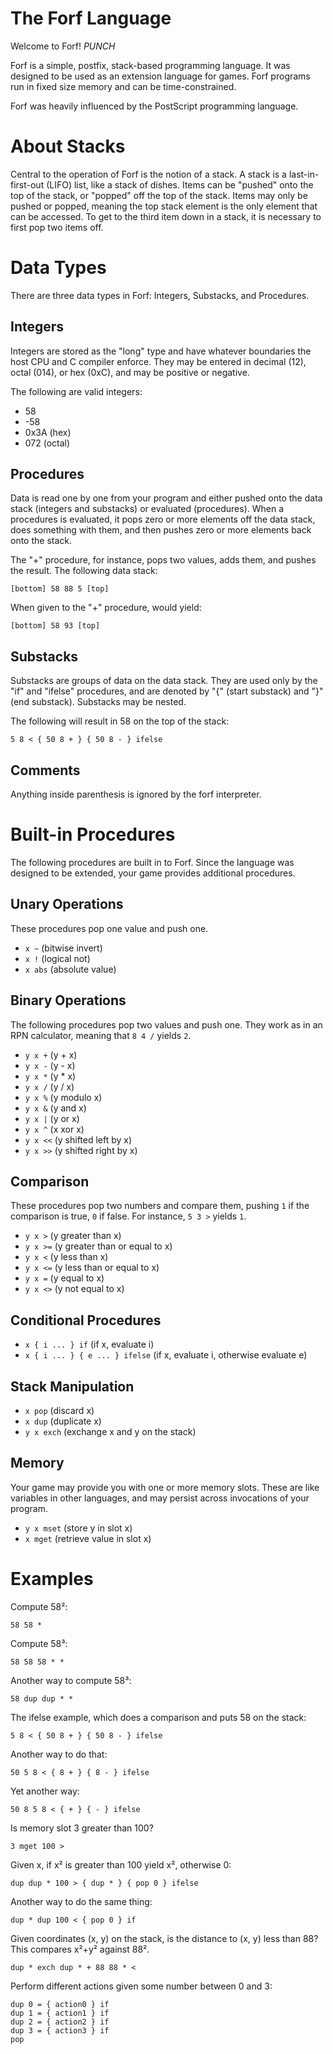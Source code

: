 The Forf Language
=================

Welcome to Forf!  *PUNCH*

Forf is a simple, postfix, stack-based programming language.  It was
designed to be used as an extension language for games.  Forf programs
run in fixed size memory and can be time-constrained.

Forf was heavily influenced by the PostScript programming language.


About Stacks
============

Central to the operation of Forf is the notion of a stack.  A stack is a
last-in-first-out (LIFO) list, like a stack of dishes.  Items can be
"pushed" onto the top of the stack, or "popped" off the top of the stack. 
Items may only be pushed or popped, meaning the top stack element is the
only element that can be accessed.  To get to the third item down in a
stack, it is necessary to first pop two items off.


Data Types
==========

There are three data types in Forf: Integers, Substacks, and Procedures.


Integers
--------

Integers are stored as the "long" type and have whatever boundaries the
host CPU and C compiler enforce.  They may be entered in decimal (12),
octal (014), or hex (0xC), and may be positive or negative.

The following are valid integers:

* 58
* -58
* 0x3A (hex)
* 072  (octal)


Procedures
----------

Data is read one by one from your program and either pushed onto the
data stack (integers and substacks) or evaluated (procedures).  When a
procedures is evaluated, it pops zero or more elements off the data
stack, does something with them, and then pushes zero or more elements
back onto the stack.

The "+" procedure, for instance, pops two values, adds them, and pushes
the result.  The following data stack:

    [bottom] 58 88 5 [top]

When given to the "+" procedure, would yield:

    [bottom] 58 93 [top]


Substacks
---------

Substacks are groups of data on the data stack.  They are used only by
the "if" and "ifelse" procedures, and are denoted by "{" (start
substack) and "}" (end substack).  Substacks may be nested.

The following will result in 58 on the top of the stack:

    5 8 < { 50 8 + } { 50 8 - } ifelse


Comments
--------

Anything inside parenthesis is ignored by the forf interpreter. 



Built-in Procedures
===================

The following procedures are built in to Forf.  Since the language was
designed to be extended, your game provides additional procedures.


Unary Operations
----------------

These procedures pop one value and push one.

* `x ~`   (bitwise invert)
* `x !`   (logical not)
* `x abs` (absolute value)


Binary Operations
-----------------

The following procedures pop two values and push one.  They work as in
an RPN calculator, meaning that `8 4 /` yields `2`.  

* `y x +`  (y + x)
* `y x -`  (y - x)
* `y x *`  (y * x)
* `y x /`  (y / x)
* `y x %`  (y modulo x)
* `y x &`  (y and x)
* `y x |`  (y or x)
* `y x ^`  (x xor x)
* `y x <<` (y shifted left by x)
* `y x >>` (y shifted right by x)


Comparison
----------

These procedures pop two numbers and compare them, pushing `1` if the
comparison is true, `0` if false.  For instance, `5 3 >` yields `1`.

* `y x >`  (y greater than x)
* `y x >=` (y greater than or equal to x)
* `y x <`  (y less than x)
* `y x <=` (y less than or equal to x)
* `y x =`  (y equal to x)
* `y x <>` (y not equal to x)


Conditional Procedures
----------------------

* `x { i ... } if`                (if x, evaluate i)
* `x { i ... } { e ... } ifelse`  (if x, evaluate i, otherwise evaluate e)


Stack Manipulation
------------------

* `x pop`    (discard x)
* `x dup`    (duplicate x)
* `y x exch` (exchange x and y on the stack)


Memory
------

Your game may provide you with one or more memory slots.  These are like
variables in other languages, and may persist across invocations of your
program.

* `y x mset` (store y in slot x)
* `x mget`   (retrieve value in slot x)


Examples
========

Compute 58²:

    58 58 *

Compute 58³:

    58 58 58 * *

Another way to compute 58³:

    58 dup dup * *


The ifelse example, which does a comparison and puts 58 on the stack:

    5 8 < { 50 8 + } { 50 8 - } ifelse

Another way to do that:

    50 5 8 < { 8 + } { 8 - } ifelse

Yet another way:

    50 8 5 8 < { + } { - } ifelse

Is memory slot 3 greater than 100?

    3 mget 100 >

Given x, if x² is greater than 100 yield x², otherwise 0:

    dup dup * 100 > { dup * } { pop 0 } ifelse

Another way to do the same thing:

    dup * dup 100 < { pop 0 } if

Given coordinates (x, y) on the stack, is the distance to (x, y) less
than 88?  This compares x²+y² against 88².

    dup * exch dup * + 88 88 * <

Perform different actions given some number between 0 and 3:

    dup 0 = { action0 } if
    dup 1 = { action1 } if
    dup 2 = { action2 } if
    dup 3 = { action3 } if
    pop


